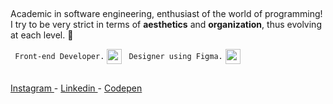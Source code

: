 ##

Academic in software engineering, enthusiast of the world of programming! <br>
I try to be very strict in terms of **aesthetics** and **organization**, thus evolving at each level. 🎉

<code> Front-end Developer.</code> <span><img height="24" src="https://upload.wikimedia.org/wikipedia/commons/7/7b/Icon_Atom.svg" align="center">
</span>
<code> Designer using Figma.</code> <span><img height="24" src="https://upload.wikimedia.org/wikipedia/commons/3/33/Figma-logo.svg" align="center">
</span>

##

<a href="https://instagram.com/wesleycodes"> Instagram </a> - 
<a href="https://www.linkedin.com/in/wesleydamasceno/"> Linkedin </a> - 
<a href="https://codepen.io/wesleydamasceno"> Codepen </a>
